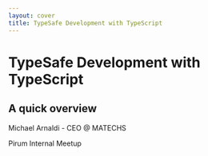 ```yaml
---
layout: cover
title: TypeSafe Development with TypeScript
---
```


# TypeSafe Development with TypeScript

## A quick overview

Michael Arnaldi - CEO @ MATECHS

Pirum Internal Meetup
